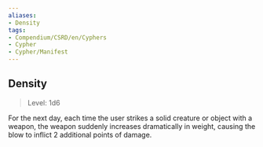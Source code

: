 ```yaml
---
aliases:
- Density
tags:
- Compendium/CSRD/en/Cyphers
- Cypher
- Cypher/Manifest
---
```


  
## Density  
>Level: 1d6  
  
For the next day, each time the user strikes a solid creature or object with a weapon, the weapon suddenly increases dramatically in weight, causing the blow to inflict 2 additional points of damage.